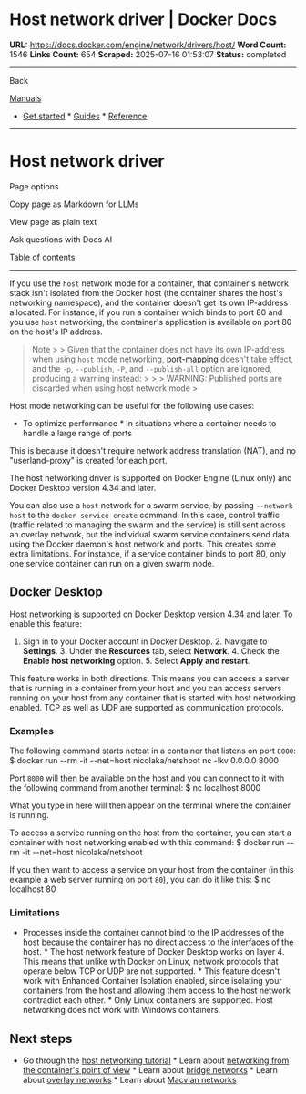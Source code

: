 # Host network driver | Docker Docs

**URL:** https://docs.docker.com/engine/network/drivers/host/
**Word Count:** 1546
**Links Count:** 654
**Scraped:** 2025-07-16 01:53:07
**Status:** completed

---

Back

[Manuals](https://docs.docker.com/manuals/)

  * [Get started](https://docs.docker.com/get-started/)   * [Guides](https://docs.docker.com/guides/)   * [Reference](https://docs.docker.com/reference/)

* * *

# Host network driver

Page options

Copy page as Markdown for LLMs

View page as plain text

Ask questions with Docs AI

Table of contents

* * *

If you use the `host` network mode for a container, that container's network stack isn't isolated from the Docker host \(the container shares the host's networking namespace\), and the container doesn't get its own IP-address allocated. For instance, if you run a container which binds to port 80 and you use `host` networking, the container's application is available on port 80 on the host's IP address.

> Note >  > Given that the container does not have its own IP-address when using `host` mode networking, [port-mapping](https://docs.docker.com/engine/network/drivers/overlay/#publish-ports) doesn't take effect, and the `-p`, `--publish`, `-P`, and `--publish-all` option are ignored, producing a warning instead: >      >      >     WARNING: Published ports are discarded when using host network mode >     

Host mode networking can be useful for the following use cases:

  * To optimize performance   * In situations where a container needs to handle a large range of ports

This is because it doesn't require network address translation \(NAT\), and no "userland-proxy" is created for each port.

The host networking driver is supported on Docker Engine \(Linux only\) and Docker Desktop version 4.34 and later.

You can also use a `host` network for a swarm service, by passing `--network host` to the `docker service create` command. In this case, control traffic \(traffic related to managing the swarm and the service\) is still sent across an overlay network, but the individual swarm service containers send data using the Docker daemon's host network and ports. This creates some extra limitations. For instance, if a service container binds to port 80, only one service container can run on a given swarm node.

## Docker Desktop

Host networking is supported on Docker Desktop version 4.34 and later. To enable this feature:

  1. Sign in to your Docker account in Docker Desktop.   2. Navigate to **Settings**.   3. Under the **Resources** tab, select **Network**.   4. Check the **Enable host networking** option.   5. Select **Apply and restart**.

This feature works in both directions. This means you can access a server that is running in a container from your host and you can access servers running on your host from any container that is started with host networking enabled. TCP as well as UDP are supported as communication protocols.

### Examples

The following command starts netcat in a container that listens on port `8000`:               $ docker run --rm -it --net=host nicolaka/netshoot nc -lkv 0.0.0.0 8000     

Port `8000` will then be available on the host and you can connect to it with the following command from another terminal:               $ nc localhost 8000     

What you type in here will then appear on the terminal where the container is running.

To access a service running on the host from the container, you can start a container with host networking enabled with this command:               $ docker run --rm -it --net=host nicolaka/netshoot     

If you then want to access a service on your host from the container \(in this example a web server running on port `80`\), you can do it like this:               $ nc localhost 80     

### Limitations

  * Processes inside the container cannot bind to the IP addresses of the host because the container has no direct access to the interfaces of the host.   * The host network feature of Docker Desktop works on layer 4. This means that unlike with Docker on Linux, network protocols that operate below TCP or UDP are not supported.   * This feature doesn't work with Enhanced Container Isolation enabled, since isolating your containers from the host and allowing them access to the host network contradict each other.   * Only Linux containers are supported. Host networking does not work with Windows containers.

## Next steps

  * Go through the [host networking tutorial](https://docs.docker.com/engine/network/tutorials/host/)   * Learn about [networking from the container's point of view](https://docs.docker.com/engine/network/)   * Learn about [bridge networks](https://docs.docker.com/engine/network/drivers/bridge/)   * Learn about [overlay networks](https://docs.docker.com/engine/network/drivers/overlay/)   * Learn about [Macvlan networks](https://docs.docker.com/engine/network/drivers/macvlan/)
